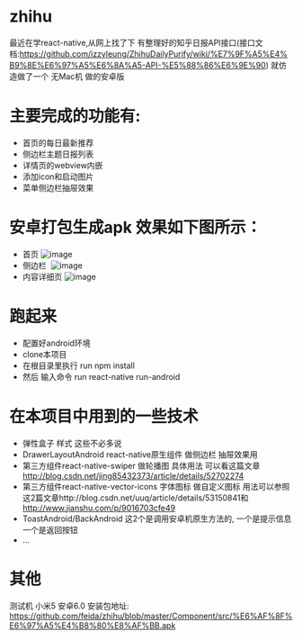 # zhihu
  最近在学react-native,从网上找了下 有整理好的知乎日报API接口(接口文档:https://github.com/izzyleung/ZhihuDailyPurify/wiki/%E7%9F%A5%E4%B9%8E%E6%97%A5%E6%8A%A5-API-%E5%88%86%E6%9E%90) 就仿造做了一个
  无Mac机 做的安卓版
# 主要完成的功能有:
  * 首页的每日最新推荐
  * 侧边栏主题日报列表
  * 详情页的webview内嵌
  * 添加icon和启动图片 
  * 菜单侧边栏抽屉效果
  
# 安卓打包生成apk 效果如下图所示：  
  * 首页
  ![image](https://github.com/feida/zhihu/blob/master/Component/src/home.png)
  * 侧边栏
  ![image](https://github.com/feida/zhihu/blob/master/Component/src/sideBar.png)
  * 内容详细页
  ![image](https://github.com/feida/zhihu/blob/master/Component/src/detail.png)
  
# 跑起来
 * 配置好android环境
 * clone本项目
 * 在根目录里执行 run npm install
 * 然后 输入命令 run react-native run-android
 
# 在本项目中用到的一些技术
 * 弹性盒子 样式 这些不必多说
 * DrawerLayoutAndroid  react-native原生组件  做侧边栏 抽屉效果用 
 * 第三方组件react-native-swiper 做轮播图  具体用法 可以看这篇文章 http://blog.csdn.net/jing85432373/article/details/52702274
 * 第三方组件react-native-vector-icons 字体图标 做自定义图标 用法可以参照这2篇文章http://blog.csdn.net/uuq/article/details/53150841和
   http://www.jianshu.com/p/9016703cfe49
 * ToastAndroid/BackAndroid  这2个是调用安卓机原生方法的, 一个是提示信息 一个是返回按钮  
 * ...
 
# 其他
  测试机 小米5 安卓6.0
  安装包地址: https://github.com/feida/zhihu/blob/master/Component/src/%E6%AF%8F%E6%97%A5%E4%B8%80%E8%AF%BB.apk
